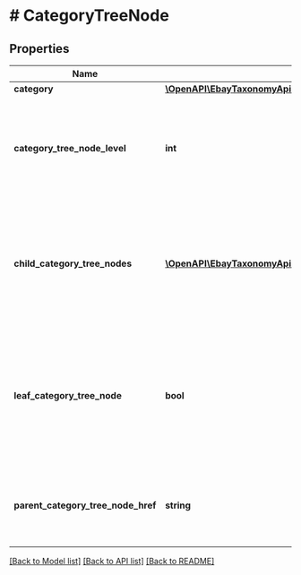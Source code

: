 # # CategoryTreeNode

## Properties

Name | Type | Description | Notes
------------ | ------------- | ------------- | -------------
**category** | [**\OpenAPI\EbayTaxonomyApiClient\Model\Category**](Category.md) |  | [optional]
**category_tree_node_level** | **int** | The absolute level of the current category tree node in the hierarchy of its category tree.&lt;br&gt;&lt;br&gt;&lt;span class&#x3D;\&quot;tablenote\&quot;&gt; &lt;strong&gt;Note:&lt;/strong&gt; The root node of any full category tree is always at level &lt;code&gt;&lt;b&gt;0&lt;/b&gt;&lt;/code&gt;. &lt;/span&gt; | [optional]
**child_category_tree_nodes** | [**\OpenAPI\EbayTaxonomyApiClient\Model\CategoryTreeNode[]**](CategoryTreeNode.md) | An array of one or more category tree nodes that are the immediate children of the current category tree node, as well as their children, recursively down to the leaf nodes.&lt;br&gt;&lt;br&gt;&lt;i&gt;Returned only if&lt;/i&gt; the current category tree node is not a leaf node (the value of &lt;b&gt;leafCategoryTreeNode&lt;/b&gt; is &lt;code&gt;false&lt;/code&gt;). | [optional]
**leaf_category_tree_node** | **bool** | A value of &lt;code&gt;true&lt;/code&gt; indicates that the current category tree node is a leaf node (it has no child nodes). A value of &lt;code&gt;false&lt;/code&gt; indicates that the current node has one or more child nodes, which are identified by the &lt;b&gt;childCategoryTreeNodes&lt;/b&gt; array.&lt;br&gt;&lt;br&gt;&lt;i&gt;Returned only if&lt;/i&gt; the value of this field is &lt;code&gt;true&lt;/code&gt;. | [optional]
**parent_category_tree_node_href** | **string** | The href portion of the &lt;b&gt;getCategorySubtree&lt;/b&gt; call that retrieves the subtree below the parent of this category tree node.&lt;br&gt;&lt;br&gt;&lt;i&gt;Not returned if&lt;/i&gt; the current category tree node is the root node of its tree. | [optional]

[[Back to Model list]](../../README.md#models) [[Back to API list]](../../README.md#endpoints) [[Back to README]](../../README.md)
